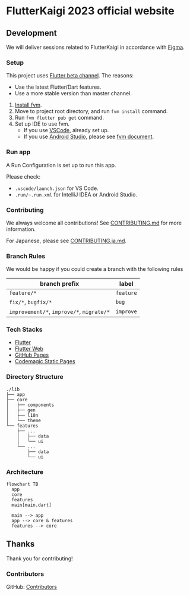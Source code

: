 # FlutterKaigi 2023 official website

## Development

We will deliver sessions related to FlutterKaigi in accordance with [Figma].

### Setup

This project uses [Flutter beta channel]. The reasons:
- Use the latest Flutter/Dart features.
- Use a more stable version than master channel.

1. [Install fvm].
1. Move to project root directory, and run `fvm install` command.
1. Run `fvm flutter pub get` command.
1. Set up IDE to use fvm.
    - If you use [VSCode], already set up.
    - If you use [Android Studio], please see [fvm document].

### Run app

A Run Configuration is set up to run this app.

Please check:
- `.vscode/launch.json` for VS Code.
- `.run/~.run.xml` for IntelliJ IDEA or Android Studio.

### Contributing

We always welcome all contributions! See [CONTRIBUTING.md] for more information.

For Japanese, please see [CONTRIBUTING.ja.md].

### Branch Rules

We would be happy if you could create a branch with the following rules

| branch prefix | label |
| -- | -- |
| `feature/*` | `feature` |
| `fix/*`, `bugfix/*` | `bug` |
| `improvement/*`, `improve/*`, `migrate/*` | `improve` |

### Tech Stacks

- [Flutter]
- [Flutter Web]
- [GitHub Pages]
- [Codemagic Static Pages]

### Directory Structure

```text
./lib
├── app
├── core
│   ├── components
│   ├── gen
│   ├── l10n
│   └── theme
└── features
    ├── ...
    │   ├── data
    │   └── ui
    └── ...
        ├── data
        └── ui
```

### Architecture

```mermaid
flowchart TB
  app
  core
  features
  main[main.dart]
  
  main --> app
  app --> core & features
  features --> core
```

## Thanks

Thank you for contributing!

### Contributors

GitHub: [Contributors]

<!-- Links -->

[Figma]: https://www.figma.com/file/LsVB4KlIMXD4Z1FfB8KyuU/FlutterKaigi-Web-2023

[Flutter beta channel]: https://github.com/flutter/flutter/wiki/Roadmap#releases

[Install fvm]: https://fvm.app/docs/getting_started/installation

[VSCode]: https://code.visualstudio.com/

[Android Studio]: https://developer.android.com/studio

[fvm document]: https://fvm.app/docs/getting_started/configuration#android-studio

[CONTRIBUTING.md]: ./CONTRIBUTING.md

[CONTRIBUTING.ja.md]: ./CONTRIBUTING.ja.md

[Flutter]: https://flutter.dev/

[Flutter Web]: https://docs.flutter.dev/deployment/web

[GitHub Pages]: https://docs.github.com/ja/pages/getting-started-with-github-pages/about-github-pages

[Codemagic Static Pages]: https://docs.codemagic.io/flutter-publishing/publishing-to-codemagic-static-pages/

[Contributors]: https://github.com/FlutterKaigi/2023/graphs/contributors
